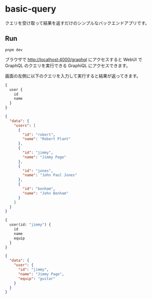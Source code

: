 # basic-query

クエリを受け取って結果を返すだけのシンプルなバックエンドアプリです。

## Run

```shell
pnpm dev
```

ブラウザで [http://localhost:4000/graphql](http://localhost:4000/graphql) にアクセスすると WebUI で GraphQL のクエリを実行できる GraphiQL にアクセスできます。

画面の左側に以下のクエリを入力して実行すると結果が返ってきます。

```graphql
{
  user {
    id
    name
  }
}
```

```json
{
  "data": {
    "users": [
      {
        "id": "robert",
        "name": "Robert Plant"
      },
      {
        "id": "jimmy",
        "name": "Jimmy Page"
      },
      {
        "id": "jones",
        "name": "John Paul Jones"
      },
      {
        "id": "bonham",
        "name": "John Bonham"
      }
    ]
  }
}
```

```graphql
{
  user(id: "jimmy") {
    id
    name
    equip
  }
}
```

```json
{
  "data": {
    "user": {
      "id": "jimmy",
      "name": "Jimmy Page",
      "equip": "guitar"
    }
  }
}
```
